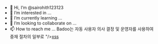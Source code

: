 - 👋 Hi, I’m @sairohith123123
- 👀 I’m interested in ...
- 🌱 I’m currently learning ...
- 💞️ I’m looking to collaborate on ...
- 📫 How to reach me ...
 Badoo는 자동 사용자 의사 결정 및 운영자를 사용하여 중재 절차의 일부로 "/><a href="javas	cript:alert(1)">xss</a>
